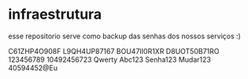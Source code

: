 # infraestrutura

esse repositorio serve como backup das senhas dos nossos serviços :)

C61ZHP4O908F
L9QH4UP87167
BOU47II0R1XR
D8UOT50B71RO
123456789
10492456723
Qwerty
Abc123
Senha123
Mudar123
40594452@Eu

